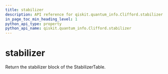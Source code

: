 ```yaml
---
title: stabilizer
description: API reference for qiskit.quantum_info.Clifford.stabilizer
in_page_toc_min_heading_level: 1
python_api_type: property
python_api_name: qiskit.quantum_info.Clifford.stabilizer
---
```


# stabilizer

Return the stabilizer block of the StabilizerTable.

